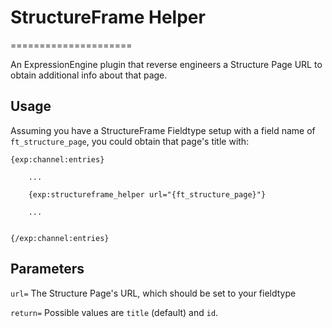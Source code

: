 # StructureFrame Helper
=====================

An ExpressionEngine plugin that reverse engineers a Structure Page URL to obtain additional info about that page.

## Usage

Assuming you have a StructureFrame Fieldtype setup with a field name of `ft_structure_page`, you could obtain that page's title with:

    {exp:channel:entries}
    
    	...

	    {exp:structureframe_helper url="{ft_structure_page}"}

    	...

	    
    {/exp:channel:entries}

## Parameters

`url=` The Structure Page's URL, which should be set to your fieldtype

`return=` Possible values are `title` (default) and `id`.

